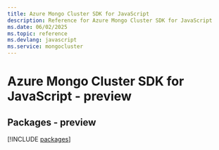 ```yaml
---
title: Azure Mongo Cluster SDK for JavaScript
description: Reference for Azure Mongo Cluster SDK for JavaScript
ms.date: 06/02/2025
ms.topic: reference
ms.devlang: javascript
ms.service: mongocluster
---
```

# Azure Mongo Cluster SDK for JavaScript - preview
## Packages - preview
[!INCLUDE [packages](mongo-cluster-index.md)]